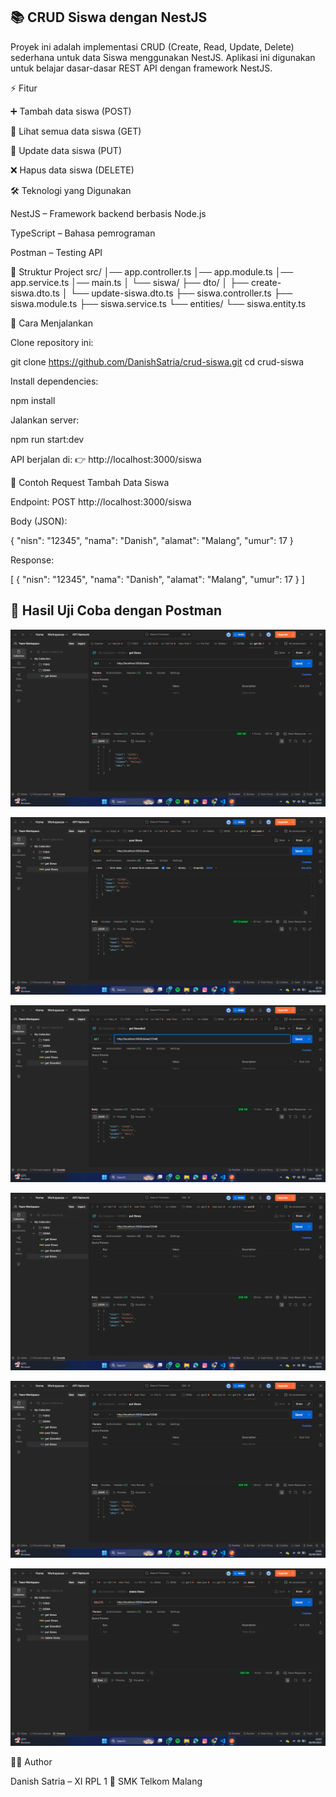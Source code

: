 ## 📚 CRUD Siswa dengan NestJS

Proyek ini adalah implementasi CRUD (Create, Read, Update, Delete) sederhana untuk data Siswa menggunakan NestJS.
Aplikasi ini digunakan untuk belajar dasar-dasar REST API dengan framework NestJS.

⚡ Fitur

➕ Tambah data siswa (POST)

📖 Lihat semua data siswa (GET)

📝 Update data siswa (PUT)

❌ Hapus data siswa (DELETE)

🛠️ Teknologi yang Digunakan

NestJS
 – Framework backend berbasis Node.js

TypeScript
 – Bahasa pemrograman

Postman
 – Testing API

📂 Struktur Project
src/
│── app.controller.ts
│── app.module.ts
│── app.service.ts
│── main.ts
│
└── siswa/
    ├── dto/
    │   ├── create-siswa.dto.ts
    │   └── update-siswa.dto.ts
    ├── siswa.controller.ts
    ├── siswa.module.ts
    ├── siswa.service.ts
    └── entities/
        └── siswa.entity.ts

🚀 Cara Menjalankan

Clone repository ini:

git clone https://github.com/DanishSatria/crud-siswa.git
cd crud-siswa


Install dependencies:

npm install


Jalankan server:

npm run start:dev


API berjalan di:
👉 http://localhost:3000/siswa

📌 Contoh Request
Tambah Data Siswa

Endpoint:
POST http://localhost:3000/siswa

Body (JSON):

{
  "nisn": "12345",
  "nama": "Danish",
  "alamat": "Malang",
  "umur": 17
}


Response:

[
  {
    "nisn": "12345",
    "nama": "Danish",
    "alamat": "Malang",
    "umur": 17
  }
]

## 🚀 Hasil Uji Coba dengan Postman

![POST](Screenshot%202025-09-08%20225816.png)

![GET](Screenshot%202025-09-08%20225958.png)

![PUT](Screenshot%202025-09-08%20230051.png)

![DELETE](Screenshot%202025-09-08%20230210.png)

![GET2](Screenshot%202025-09-08%20230214.png)

![ALL](Screenshot%202025-09-08%20230313.png)


👨‍💻 Author

Danish Satria – XI RPL 1
📍 SMK Telkom Malang
